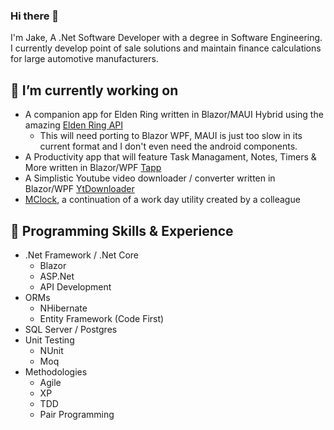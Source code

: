 ### Hi there 👋

I'm Jake, A .Net Software Developer with a degree in Software Engineering. I currently develop point of sale solutions and maintain finance calculations for large automotive manufacturers.

## 🔧 I’m currently working on
- A companion app for Elden Ring written in Blazor/MAUI Hybrid using the amazing [Elden Ring API](https://docs.eldenring.fanapis.com/)
  - This will need porting to Blazor WPF, MAUI is just too slow in its current format and I don't even need the android components.
- A Productivity app that will feature Task Managament, Notes, Timers & More written in Blazor/WPF [Tapp](https://github.com/jakeahumphreys/Tapp)
- A Simplistic Youtube video downloader / converter written in Blazor/WPF [YtDownloader](https://github.com/jakeahumphreys/YtDownloader)
- [MClock](https://github.com/jakeahumphreys/MClock), a continuation of a work day utility created by a colleague
 
## 🧠 Programming Skills & Experience
* .Net Framework / .Net Core
    * Blazor
    * ASP.Net
    * API Development
* ORMs
    * NHibernate
    * Entity Framework (Code First)
* SQL Server / Postgres
* Unit Testing
    * NUnit
    * Moq
* Methodologies
    * Agile
    * XP
    * TDD
    * Pair Programming
